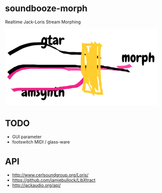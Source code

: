 # soundbooze-morph

Realtime Jack-Loris Stream Morphing

![alt text](https://raw.githubusercontent.com/soundbooze/soundbooze-morph/master/logo.png "Home")

# TODO

- GUI parameter
- footswitch MIDI / glass-ware

# API

- http://www.cerlsoundgroup.org/Loris/
- https://github.com/jamiebullock/LibXtract
- http://jackaudio.org/api/
